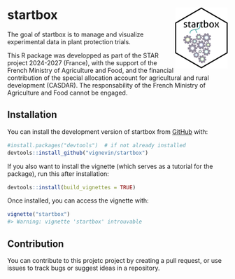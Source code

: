 
<!-- README.md is generated from README.Rmd. Please edit that file -->

# startbox <img src="man/figures/logo.png" align="right" height="139"/>

<!-- badges: start -->
<!-- badges: end -->

The goal of startbox is to manage and visualize experimental data in
plant protection trials.

This R package was developped as part of the STAR project 2024-2027
(France), with the support of the French Ministry of Agriculture and
Food, and the financial contribution of the special allocation account
for agricultural and rural development (CASDAR). The responsability of
the French Ministry of Agriculture and Food cannot be engaged.

## Installation

You can install the development version of startbox from
[GitHub](https://github.com/) with:

``` r
#install.packages("devtools")  # if not already installed
devtools::install_github("vignevin/startbox")
```

If you also want to install the vignette (which serves as a tutorial for
the package), run this after installation:

``` r
devtools::install(build_vignettes = TRUE)
```

Once installed, you can access the vignette with:

``` r
vignette("startbox")
#> Warning: vignette 'startbox' introuvable
```

## Contribution

You can contribute to this projetc project by creating a pull request,
or use issues to track bugs or suggest ideas in a repository.
